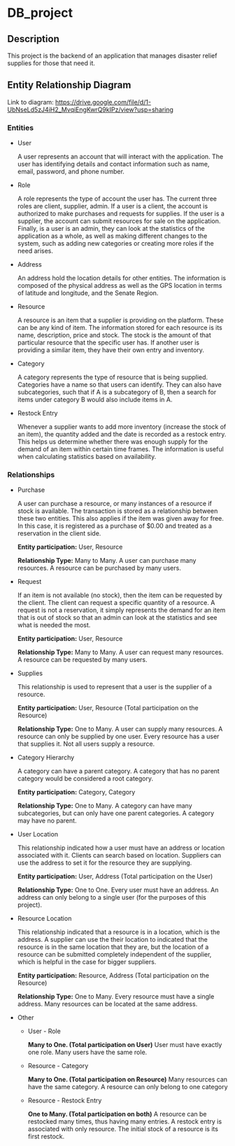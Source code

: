 # DB_project

## Description
This project is the backend of an application that manages disaster relief supplies for those that need it. 

## Entity Relationship Diagram
Link to diagram: https://drive.google.com/file/d/1-UbNseLd5zJ4iH2_MvqiEngKwrQ9kIPz/view?usp=sharing

### Entities
* User

  A user represents an account that will interact with the application. The user has identifying details and contact information such as name, email, password, and phone number. 
   
* Role

  A role represents the type of account the user has. The current three roles are client, supplier, admin. If a user is a client, the account is authorized to make purchases and requests for supplies. If the user is a supplier, the account can submit resources for sale on the application. Finally, is a user is an admin, they can look at the statistics of the application as a whole, as well as making different changes to the system, such as adding new categories or creating more roles if the need arises.
  
* Address

  An address hold the location details for other entities. The information is composed of the physical address as well as the GPS location in terms of latitude and longitude, and the Senate Region.
  
* Resource

  A resource is an item that a supplier is providing on the platform. These can be any kind of item. The information stored for each resource is its name, description, price and stock. The stock is the amount of that particular resource that the specific user has. If another user is providing a similar item, they have their own entry and inventory.
  
* Category

  A category represents the type of resource that is being supplied. Categories have a name so that users can identify. They can also have subcategories, such that if A is a subcategory of B, then a search for items under category B would also include items in A.

* Restock Entry

  Whenever a supplier wants to add more inventory (increase the stock of an item), the quantity added and the date is recorded as a restock entry. This helps us determine whether there was enough supply for the demand of an item within certain time frames. The information is useful when calculating statistics based on availability.

### Relationships

* Purchase

  A user can purchase a resource, or many instances of a resource if stock is available. The transaction is stored as a relationship between these two entities. This also applies if the item was given away for free. In this case, it is registered as a purchase of $0.00 and treated as a reservation in the client side.
  
  **Entity participation:** User, Resource
  
  **Relationship Type:** Many to Many. A user can purchase many resources. A resource can be purchased by many users.

* Request

  If an item is not available (no stock), then the item can be requested by the client. The client can request a specific quantity of a resource. A request is not a reservation, it simply represents the demand for an item that is out of stock so that an admin can look at the statistics and see what is needed the most.
  
  **Entity participation:** User, Resource
  
  **Relationship Type:** Many to Many. A user can request many resources. A resource can be requested by many users.

* Supplies

  This relationship is used to represent that a user is the supplier of a resource. 

  **Entity participation:** User, Resource (Total participation on the Resource)
  
  **Relationship Type:** One to Many. A user can supply many resources. A resource can only be supplied by one user. Every resource has a user that supplies it. Not all users supply a resource.
  
* Category Hierarchy

  A category can have a parent category. A category that has no parent category would be considered a root category.
  
  **Entity participation:** Category, Category
  
  **Relationship Type:** One to Many. A category can have many subcategories, but can only have one parent categories. A category may have no parent.
  
* User Location

  This relationship indicated how a user must have an address or location associated with it. Clients can search based on location. Suppliers can use the address to set it for the resource they are supplying.
  
  **Entity participation:** User, Address (Total participation on the User)
  
  **Relationship Type:** One to One. Every user must have an address. An address can only belong to a single user (for the purposes of this project).
  
* Resource Location

  This relationship indicated that a resource is in a location, which is the address. A supplier can use the their location to indicated that the resource is in the same location that they are, but the location of a resource can be submitted completely independent of the supplier, which is helpful in the case for bigger suppliers.
  
  **Entity participation:** Resource, Address (Total participation on the Resource)
  
  **Relationship Type:** One to Many. Every resource must have a single address. Many resources can be located at the same address.
  
* Other

  + User - Role
  
    **Many to One. (Total participation on User)** User must have exactly one role. Many users have the same role. 
    
  + Resource - Category
  
    **Many to One. (Total participation on Resource)** Many resources can have the same category. A resource can only belong to one category
    
  + Resource - Restock Entry
  
    **One to Many. (Total participation on both)** A resource can be restocked many times, thus having many entries. A restock entry is associated with only resource. The initial stock of a resource is its first restock.
